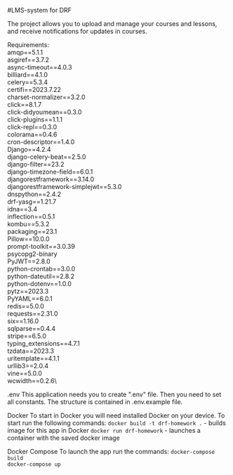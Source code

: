 #LMS-system for DRF

The project allows you to upload and manage your courses and lessons, and receive notifications for updates in courses.

Requirements:\
amqp==5.1.1\
asgiref==3.7.2\
async-timeout==4.0.3\
billiard==4.1.0\
celery==5.3.4\
certifi==2023.7.22\
charset-normalizer==3.2.0\
click==8.1.7\
click-didyoumean==0.3.0\
click-plugins==1.1.1\
click-repl==0.3.0\
colorama==0.4.6\
cron-descriptor==1.4.0\
Django==4.2.4\
django-celery-beat==2.5.0\
django-filter==23.2\
django-timezone-field==6.0.1\
djangorestframework==3.14.0\
djangorestframework-simplejwt==5.3.0\
dnspython==2.4.2\
drf-yasg==1.21.7\
idna==3.4\
inflection==0.5.1\
kombu==5.3.2\
packaging==23.1\
Pillow==10.0.0\
prompt-toolkit==3.0.39\
psycopg2-binary\
PyJWT==2.8.0\
python-crontab==3.0.0\
python-dateutil==2.8.2\
python-dotenv==1.0.0\
pytz==2023.3\
PyYAML==6.0.1\
redis==5.0.0\
requests==2.31.0\
six==1.16.0\
sqlparse==0.4.4\
stripe==6.5.0\
typing_extensions==4.7.1\
tzdata==2023.3\
uritemplate==4.1.1\
urllib3==2.0.4\
vine==5.0.0\
wcwidth==0.2.6\

.env
This application needs you to create ".env" file. Then you need to set all constants. The structure is contained in .env.example file.

Docker
To start in Docker you will need installed Docker on your device. To start run the following commands:
`docker build -t drf-homework .` - builds image for this app in Docker
`docker run drf-homework` - launches a container with the saved docker image

Docker Compose
To launch the app run the commands:
`docker-compose build`\
`docker-compose up`